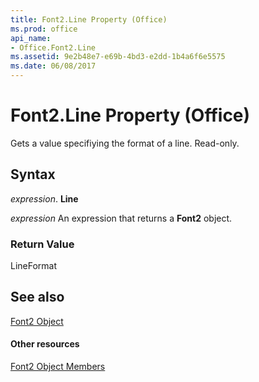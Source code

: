 ```yaml
---
title: Font2.Line Property (Office)
ms.prod: office
api_name:
- Office.Font2.Line
ms.assetid: 9e2b48e7-e69b-4bd3-e2dd-1b4a6f6e5575
ms.date: 06/08/2017
---
```



# Font2.Line Property (Office)

Gets a value specifiying the format of a line. Read-only.


## Syntax

 _expression_. **Line**

 _expression_ An expression that returns a **Font2** object.


### Return Value

LineFormat


## See also


[Font2 Object](font2-object-office.md)
#### Other resources


[Font2 Object Members](font2-members-office.md)

